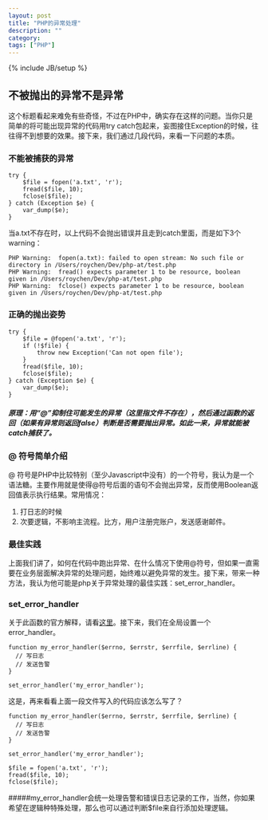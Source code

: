 ```yaml
---
layout: post
title: "PHP的异常处理"
description: ""
category: 
tags: ["PHP"]
---
```

{% include JB/setup %}

## 不被抛出的异常不是异常

这个标题看起来难免有些奇怪，不过在PHP中，确实存在这样的问题。当你只是简单的将可能出现异常的代码用try catch包起来，妄图接住Exception的时候，往往得不到想要的效果。接下来，我们通过几段代码，来看一下问题的本质。

### 不能被捕获的异常

	try {
	    $file = fopen('a.txt', 'r');
	    fread($file, 10);
	    fclose($file);
	} catch (Exception $e) {
	    var_dump($e);		
	}

当a.txt不存在时，以上代码不会抛出错误并且走到catch里面，而是如下3个warning：

	PHP Warning:  fopen(a.txt): failed to open stream: No such file or directory in /Users/roychen/Dev/php-at/test.php
	PHP Warning:  fread() expects parameter 1 to be resource, boolean given in /Users/roychen/Dev/php-at/test.php
	PHP Warning:  fclose() expects parameter 1 to be resource, boolean given in /Users/roychen/Dev/php-at/test.php

### 正确的抛出姿势

	try {
	    $file = @fopen('a.txt', 'r');
	    if (!$file) {
	        throw new Exception('Can not open file');
	    }
	    fread($file, 10);
	    fclose($file);
	} catch (Exception $e) {
	    var_dump($e);		
	}

##### 原理：用“@”抑制住可能发生的异常（这里指文件不存在），然后通过函数的返回（如果有异常则返回false）判断是否需要抛出异常。如此一来，异常就能被catch捕获了。

### @ 符号简单介绍

@ 符号是PHP中比较特别（至少Javascript中没有）的一个符号，我认为是一个语法糖。主要作用就是使得@符号后面的语句不会抛出异常，反而使用Boolean返回值表示执行结果。常用情况：

1. 打日志的时候
2. 次要逻辑，不影响主流程。比方，用户注册完账户，发送感谢邮件。

### 最佳实践

上面我们讲了，如何在代码中跑出异常、在什么情况下使用@符号，但如果一直需要在业务层面解决异常的处理问题，始终难以避免异常的发生。接下来，带来一种方法，我认为他可能是php关于异常处理的最佳实践：set_error_handler。

### set_error_handler

关于此函数的官方解释，请看[这里](http://php.net/manual/zh/function.set-error-handler.php)。接下来，我们在全局设置一个error_handler。
	
	function my_error_handler($errno, $errstr, $errfile, $errline) {	
	  // 写日志
	  // 发送告警
	}

	set_error_handler('my_error_handler');

这是，再来看看上面一段文件写入的代码应该怎么写了？


	function my_error_handler($errno, $errstr, $errfile, $errline) {	
	  // 写日志
	  // 发送告警
	}

	set_error_handler('my_error_handler');
	    
	$file = fopen('a.txt', 'r');
	fread($file, 10);
	fclose($file);

#####my_error_handler会统一处理告警和错误日志记录的工作，当然，你如果希望在逻辑种特殊处理，那么也可以通过判断$file来自行添加处理逻辑。
